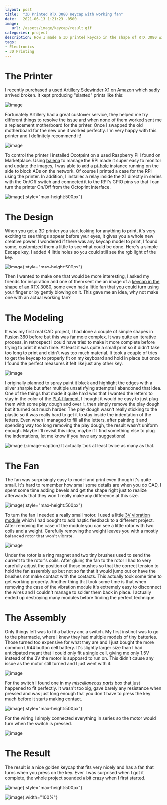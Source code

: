 ```yaml
---
layout: post
title:  "3D Printed RTX 3080 Keycap with working fan"
date:   2021-06-13 1:21:23 -0500
image:
   url: /assets/image/keycap/result.gif
categories: project
description: How I made a 3D printed keycap in the shape of RTX 3080 with working a working fan
tags:
- Electronics
- 3D Printing
---
```


# The Printer

I recently purchased a used [Artillery Sidewinder X1](https://artillery3d.com/products/artillery-sidewinder-x1-sw-x1-3d-printer-300x300x400mm-large-plus-size-high-precision-dual-z-axis-tft-touch-screen) on Amazon which sadly arrived broken. It kept producing "slanted" prints like this:

![image](/assets/image/keycap/slanted.png)

Fortunately Artillery had a great customer service, they helped me try different things to resolve the issue and when none of them worked sent me a replacement motherboard for the printer. Once I swapped the old motherboard for the new one it worked perfectly. I'm very happy with this printer and I definitely recommend it!

![image](/assets/image/keycap/printer.png)


To control the printer I installed Ocotprint on a used Raspberry Pi I found on Marketplace. Using [balena](https://www.balena.io/) to manage the RPI made it super easy to monitor and update the images, I was able to add a [pi-hole](https://pi-hole.net/) instance running on the side to block ADs on the network. Of course I printed a case for the RPI using the printer. In addition, I installed a relay inside the X1 directly in series with the On/Off switch and connected it to the RPI's GPIO pins so that I can turn the printer On/Off from the Octoprint interface.

![image](/assets/image/keycap/rpi.png){:style="max-height:500px"}  


# The Design

When you get a 3D printer you start looking for anything to print, it's very exciting to see things appear before your eyes, it gives you a whole new creative power. I wondered if there was any keycap model to print, I found some, customized them a little to see what could be done. Here's a simple Escape key, I added 4 little holes so you could still see the rgb light of the key.
   
![image](/assets/image/keycap/esc_key.png){:style="max-height:500px"}  

Then I wanted to make one that would be more interesting, I asked my friends for inspiration and one of them sent me an image of a [keycap in the shape of an RTX 3080](https://cdn.thisiswhyimbroke.com/images/rtx-3080-mechanical-keycap.gif), some even had a little fan that you could turn using your finger or by gently blowing on it. This gave me an idea, why not make one with an actual working fan?


# The Modeling

It was my first real CAD project, I had done a couple of simple shapes in [Fusion 360](https://www.autodesk.ca/en/products/fusion-360/overview) before but this was far more complex. It was quite an iterative process, in retrospect I could have tried to make it more complete before trying to print it each time. At least it was quite a small print so it didn't take too long to print and didn't was too much material. It took a couple of tries to get the keycap to properly fit on my keyboard and hold in place but once I found the perfect measures it felt like just any other key.


![image](/assets/image/keycap/fusion.png)

I originally planned to spray paint it black and highlight the edges with a silver sharpie but after multiple unsatisfying attempts I abandoned that idea. One of the things that made it quite hard was that I wanted the letters to stay in the color of the [PLA filament](https://www.amazon.ca/-/fr/gp/product/B08C73Y88G/ref=ppx_yo_dt_b_search_asin_title?ie=UTF8&psc=1), I thought it would be easy to just plug them with some play dough and over it, then simply remove the play dough but it turned out much harder. The play dough wasn't really sticking to the plastic so it was really hard to get it to stay inside the indentation of the letters. Even when I managed to fill all the letters, after painting it and spending way too long removing the play dough, the result wasn't uniform enough. Maybe I'll revisit this idea, maybe if I find something else to plug the indentations, let me know if you have any suggestions!

![image](/assets/image/keycap/iterations.png)
{:.image-caption}
It actually took at least twice as many as that.


# The Fan

The fan was surprisingly easy to model and print even though it's quite small. It's hard to remember how small some details are when you do CAD, I spent some time adding bevels and get the shape right just to realize afterwards that they won't really make any difference at this size.

![image](/assets/image/keycap/fan.png){:style="max-height:500px"} 

To turn the fan I needed a really small motor. I used a little [3V vibration module](https://www.amazon.ca/-/fr/gp/product/B01G3R86VI/ref=ppx_yo_dt_b_search_asin_title?ie=UTF8&psc=1) which I had bought to add haptic feedback to a different project. After removing the case of the module you can see a little rotor with two coils and a weight. Carefully removing the weight leaves you with a mostly balanced rotor that won't vibrate.

![image](/assets/image/keycap/rotor.png)

Under the rotor is a ring magnet and two tiny brushes used to send the current to the rotor's coils. After gluing the fan to the rotor I had to very carefully adjust the position of those brushes so that the correct tension to hold the fan assembly up but not so far that it would jump out or have the brushes not make contact with the contacts. This actually took some time to get working properly. Another thing that took some time is that when removing the case of the vibration module it's extremely easy to disconnect the wires and I couldn't manage to solder them back in place. I actually ended up destroying many modules before finding the perfect technique.


# The Assembly

Only things left was to fit a battery and a switch. My first instinct was to go to the pharmacie, where I knew they had multiple models of tiny batteries. Those turned too expensive for what they are and I just bought the more common LR44 button cell battery. It's slightly larger size than I had anticipated meant that I could only fit a single cell, giving me only 1.5V instead of the 3V the motor is supposed to run on. This didn't cause any issue as the motor still turned and I just went with it.

![image](/assets/image/keycap/battery.png)

For the switch I found one in my _miscellaneous parts_ box that just happened to fit perfectly. It wasn't too big, gave barely any resistance when pressed and was just long enough that you don't have to press the key much before it starts making contact.

![image](/assets/image/keycap/switch.png){:style="max-height:500px"} 

For the wiring I simply connected everything in series so the motor would turn when the switch is pressed.

![image](/assets/image/keycap/wiring.png)

# The Result

The result is a nice golden keycap that fits very nicely and has a fan that turns when you press on the key. Even I was surprised when I got it complete, the whole project sounded a bit crazy when I first started.

![image](/assets/image/keycap/result_image.png){:style="max-height:500px"} 

![image](/assets/image/keycap/result.gif){:width="100%"}